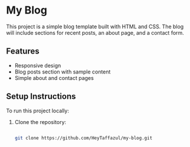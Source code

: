 # My Blog

This project is a simple blog template built with HTML and CSS. The blog will include sections for recent posts, an about page, and a contact form.

## Features
- Responsive design
- Blog posts section with sample content
- Simple about and contact pages

## Setup Instructions

To run this project locally:

1. Clone the repository:
   ```bash
   
   git clone https://github.com/HeyTaffazul/my-blog.git